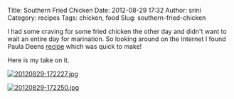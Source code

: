 Title: Southern Fried Chicken
Date: 2012-08-29 17:32
Author: srini
Category: recipes
Tags: chicken, food
Slug: southern-fried-chicken

I had some craving for some fried chicken the other day and didn't want
to wait an entire day for marination. So looking around on the Internet
I found Paula Deens
[recipe](http://www.foodnetwork.com/recipes/paula-deen/southern-fried-chicken-recipe/index.html)
which was quick to make!

Here is my take on it.

[![20120829-172227.jpg]({filename}/wp-content/uploads/2012/08/20120829-172227.jpg)]({filename}/wp-content/uploads/2012/08/20120829-172227.jpg)

[![20120829-172250.jpg]({filename}/wp-content/uploads/2012/08/20120829-172250.jpg)]({filename}/wp-content/uploads/2012/08/20120829-172250.jpg)


